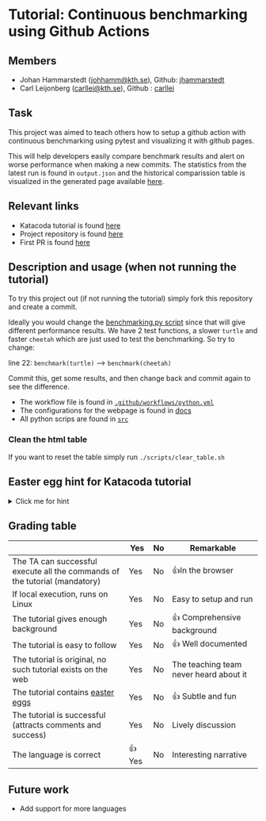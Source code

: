 # Tutorial: Continuous benchmarking using Github Actions

## Members ##
* Johan Hammarstedt (johhamm@kth.se), Github: [jhammarstedt](https://github.com/jhammarstedt)
* Carl Leijonberg (carllei@kth.se), Github : [carllei](https://github.com/carllei)

## Task
This project was aimed to teach others how to setup a github action with continuous benchmarking using pytest and visualizing it with github pages. 

This will help developers easily compare benchmark results and alert on worse performance when making a new commits. The statistics from the latest run is found in `output.json` and the historical comparission table is visualized in the generated page available [here](https://jhammarstedt.github.io/Benchmarking-DevOps/). 

## Relevant links
* Katacoda tutorial is found [here](https://www.katacoda.com/jhamm/scenarios/ghactiondemo)
* Project repository is found [here](https://github.com/jhammarstedt/Benchmarking-DevOps)
* First PR is found [here](https://github.com/KTH/devops-course/pull/1158)


## Description and usage (when not running the tutorial)
To try this project out (if not running the tutorial) simply fork this repository and create a commit. 

Ideally you would change the [benchmarking.py script](https://github.com/jhammarstedt/Benchmarking-DevOps/blob/master/src/benchmarking.py) since that will give different performance results. We have 2 test functions, a slower `turtle` and faster `cheetah` which are just used to test the benchmarking. So try to change:

line 22: `benchmark(turtle)` --> `benchmark(cheetah)`

Commit this, get some results, and then change back and commit again to see the difference. 

* The workflow file is found in [`.github/workflows/python.yml`](https://github.com/jhammarstedt/Benchmarking-DevOps/tree/master/.github/workflows)
* The configurations for the webpage is found in [docs](https://github.com/jhammarstedt/Benchmarking-DevOps/tree/master/docs)
* All python scrips are found in [`src`](https://github.com/jhammarstedt/Benchmarking-DevOps/tree/master/src)


### Clean the html table

If you want to reset the table simply run
```./scripts/clear_table.sh```

## Easter egg hint for Katacoda tutorial

<details> 
  <summary>Click me for hint</summary>
  Did you collect the 🥚 from scripts?
</details>

## Grading table

|                                             | Yes | No | Remarkable |
|-------------------------------------------- | ----|----|-------------|
|The TA can successful execute all the commands of the tutorial (mandatory) | Yes | No | 👍In the browser |
|If local execution, runs on Linux | Yes | No | Easy to setup and run  |
|The tutorial gives enough background | Yes | No |👍 Comprehensive background |
|The tutorial is easy to follow  | Yes | No |👍 Well documented |
|The tutorial is original, no such tutorial exists on the web | Yes | No | The teaching team never heard about it |
|The tutorial contains [easter eggs](https://github.com/OrkoHunter/python-easter-eggs) | Yes | No |👍 Subtle and fun |
|The tutorial is successful (attracts comments and success) | Yes | No | Lively discussion |
|The language is correct |👍 Yes | No | Interesting narrative  |



## Future work
* Add support for more languages




